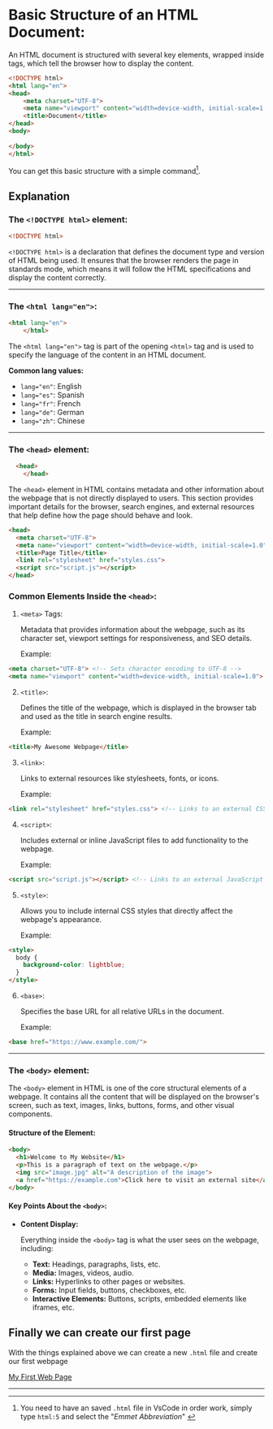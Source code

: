 # Basic Structure of an HTML Document:

An HTML document is structured with several key elements, wrapped inside tags, which tell the browser how to display the content.

```html
<!DOCTYPE html>
<html lang="en">
<head>
    <meta charset="UTF-8">
    <meta name="viewport" content="width=device-width, initial-scale=1.0">
    <title>Document</title>
</head>
<body>
    
</body>
</html>
```
You can get this basic structure with a simple command[^1].


## Explanation 

### The `<!DOCTYPE html>` element:
```html
<!DOCTYPE html>
``` 
`<!DOCTYPE html>` is a declaration that defines the document type and version of HTML being used. It ensures that the browser renders the page in standards mode, which means it will follow the HTML specifications and display the content correctly.

---

### The `<html lang="en">`:
```html
<html lang="en">
    </html>
```
The `<html lang="en">` tag is part of the opening `<html>` tag and is used to specify the language of the content in an HTML document.

**Common lang values:**
   - `lang="en"`: English
   - `lang="es"`: Spanish
   - `lang="fr"`: French
   - `lang="de"`: German
   - `lang="zh"`: Chinese

---
### The `<head>` element:
```html
  <head>
    </head>
```
The `<head>` element in HTML contains metadata and other information about the webpage that is not directly displayed to users. This section provides important details for the browser, search engines, and external resources that help define how the page should behave and look.

```html
<head>
  <meta charset="UTF-8">
  <meta name="viewport" content="width=device-width, initial-scale=1.0">
  <title>Page Title</title>
  <link rel="stylesheet" href="styles.css">
  <script src="script.js"></script>
</head>
```

### Common Elements Inside the `<head>`:
1. `<meta>` Tags:

    Metadata that provides information about the webpage, such as its character set, viewport settings for responsiveness, and SEO details.

    Example:
```html
<meta charset="UTF-8"> <!-- Sets character encoding to UTF-8 -->
<meta name="viewport" content="width=device-width, initial-scale=1.0"> <!-- Ensures responsive design -->
```
2. `<title>`:

    Defines the title of the webpage, which is displayed in the browser tab and used as the title in search engine results.

    Example:
```html    
<title>My Awesome Webpage</title>
```

3. `<link>`:

    Links to external resources like stylesheets, fonts, or icons.

    Example:
```html
<link rel="stylesheet" href="styles.css"> <!-- Links to an external CSS file -->
```
4. `<script>`:

    Includes external or inline JavaScript files to add functionality to the webpage.
    
    Example:
```html
<script src="script.js"></script> <!-- Links to an external JavaScript file -->
```

5. `<style>`:

    Allows you to include internal CSS styles that directly affect the webpage's appearance.

    Example:
```html
<style>
  body {
    background-color: lightblue;
  }
</style>
```

6. `<base>`:

    Specifies the base URL for all relative URLs in the document.
    
    Example:
```html
<base href="https://www.example.com/">
```
---
### The `<body>` element:

The `<body>` element in HTML is one of the core structural elements of a webpage. It contains all the content that will be displayed on the browser's screen, such as text, images, links, buttons, forms, and other visual components.

#### Structure of the <body> Element:

```html
<body>
  <h1>Welcome to My Website</h1>
  <p>This is a paragraph of text on the webpage.</p>
  <img src="image.jpg" alt="A description of the image">
  <a href="https://example.com">Click here to visit an external site</a>
</body>
```

#### Key Points About the `<body>`:
- **Content Display:**

    Everything inside the `<body>` tag is what the user sees on the webpage, including:

    - **Text:** Headings, paragraphs, lists, etc.
    - **Media:** Images, videos, audio.
    - **Links:** Hyperlinks to other pages or websites.
    - **Forms:** Input fields, buttons, checkboxes, etc.
    - **Interactive Elements:** Buttons, scripts, embedded elements like iframes, etc.

## Finally we can create our first page
With the things explained above we can create a new `.html` file and create our first webpage


[My First Web Page](/Stage-2/documents/basics-html/html-5.html) 


---
[^1]: You need to have an saved `.html` file in VsCode in order work, simply type `html:5` and select the "*Emmet Abbreviation*"
[](/Stage-2/Resources/Emmet%20Abbreviation.png)


